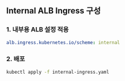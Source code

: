 ## Internal ALB Ingress 구성

### 1. 내부용 ALB 설정 적용
```yaml
alb.ingress.kubernetes.io/scheme: internal
```

### 2. 배포
```bash
kubectl apply -f internal-ingress.yaml
```
